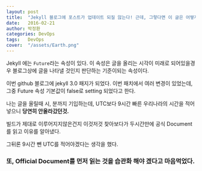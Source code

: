 ```yaml
---
layout: post
title:  "Jekyll 블로그에 포스트가 업데이트 되질 않는다! 근데, 그렇다면 이 글은 어떻게 썼지?!"
date:   2016-02-21
author: 박정환
categories: DevOps
tags:	DevOps 
cover:  "/assets/Earth.png"
---
```


Jekyll 에는 `Future`라는 속성이 있다.
이 속성은 글을 올리는 시각이 미래로 되어있을경우 블로그상에 글을 나타낼 것인지 판단하는 기준이되는 속성이다.

이번 github 블로그에 jekyll 3.0 패지가 되었다.
이번 패치에서 여러 변경이 있었는데, 그중 Future 속성 기본값이 false로 setting 되었다고 한다.

나는 글을 올릴때 시, 분까지 기입하는데, UTC보다 9시간 빠른 우리나라의 시간을 적어 넣으니 **당연히 안올라갔던것.**

빌드가 제대로 이루어지지않은건지 이것저것 찾아보다가 두시간만에 공식 Document를 읽고 이유를 알아냈다.

그뒤론 9시간 뺀 UTC를 적어야겠다는 생각을 했다.

### 또, Official Document를 먼저 읽는 것을 습관화 해야 겠다고 마음먹었다.
